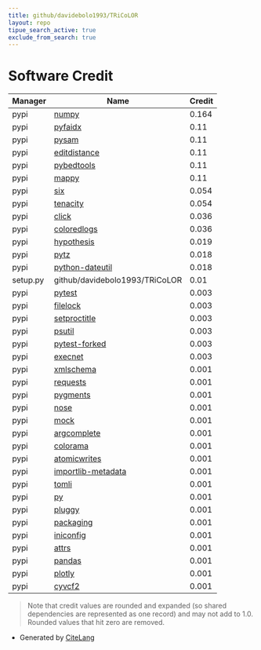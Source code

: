 ```yaml
---
title: github/davidebolo1993/TRiCoLOR
layout: repo
tipue_search_active: true
exclude_from_search: true
---
```

# Software Credit

|Manager|Name|Credit|
|-------|----|------|
|pypi|[numpy](https://www.numpy.org)|0.164|
|pypi|[pyfaidx](http://mattshirley.com)|0.11|
|pypi|[pysam](https://github.com/pysam-developers/pysam)|0.11|
|pypi|[editdistance](https://www.github.com/roy-ht/editdistance)|0.11|
|pypi|[pybedtools](https://github.com/daler/pybedtools)|0.11|
|pypi|[mappy](https://github.com/lh3/minimap2)|0.11|
|pypi|[six](https://pypi.org/project/six)|0.054|
|pypi|[tenacity](https://pypi.org/project/tenacity)|0.054|
|pypi|[click](https://pypi.org/project/click)|0.036|
|pypi|[coloredlogs](https://pypi.org/project/coloredlogs)|0.036|
|pypi|[hypothesis](https://hypothesis.works)|0.019|
|pypi|[pytz](https://pypi.org/project/pytz)|0.018|
|pypi|[python-dateutil](https://pypi.org/project/python-dateutil)|0.018|
|setup.py|github/davidebolo1993/TRiCoLOR|0.01|
|pypi|[pytest](https://docs.pytest.org/en/latest/)|0.003|
|pypi|[filelock](https://pypi.org/project/filelock)|0.003|
|pypi|[setproctitle](https://pypi.org/project/setproctitle)|0.003|
|pypi|[psutil](https://pypi.org/project/psutil)|0.003|
|pypi|[pytest-forked](https://pypi.org/project/pytest-forked)|0.003|
|pypi|[execnet](https://pypi.org/project/execnet)|0.003|
|pypi|[xmlschema](https://pypi.org/project/xmlschema)|0.001|
|pypi|[requests](https://pypi.org/project/requests)|0.001|
|pypi|[pygments](https://pypi.org/project/pygments)|0.001|
|pypi|[nose](https://pypi.org/project/nose)|0.001|
|pypi|[mock](https://pypi.org/project/mock)|0.001|
|pypi|[argcomplete](https://pypi.org/project/argcomplete)|0.001|
|pypi|[colorama](https://pypi.org/project/colorama)|0.001|
|pypi|[atomicwrites](https://pypi.org/project/atomicwrites)|0.001|
|pypi|[importlib-metadata](https://pypi.org/project/importlib-metadata)|0.001|
|pypi|[tomli](https://pypi.org/project/tomli)|0.001|
|pypi|[py](https://pypi.org/project/py)|0.001|
|pypi|[pluggy](https://pypi.org/project/pluggy)|0.001|
|pypi|[packaging](https://pypi.org/project/packaging)|0.001|
|pypi|[iniconfig](https://pypi.org/project/iniconfig)|0.001|
|pypi|[attrs](https://pypi.org/project/attrs)|0.001|
|pypi|[pandas](https://pandas.pydata.org)|0.001|
|pypi|[plotly](https://plotly.com/python/)|0.001|
|pypi|[cyvcf2](https://github.com/brentp/cyvcf2/)|0.001|


> Note that credit values are rounded and expanded (so shared dependencies are represented as one record) and may not add to 1.0. Rounded values that hit zero are removed.


- Generated by [CiteLang](https://github.com/vsoch/citelang)
